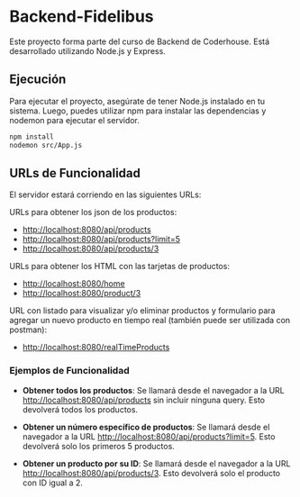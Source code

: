 # Backend-Fidelibus

Este proyecto forma parte del curso de Backend de Coderhouse. Está desarrollado utilizando Node.js y Express.

## Ejecución

Para ejecutar el proyecto, asegúrate de tener Node.js instalado en tu sistema. Luego, puedes utilizar npm para instalar las dependencias y nodemon para ejecutar el servidor.

```bash
npm install
nodemon src/App.js
```

## URLs de Funcionalidad

El servidor estará corriendo en las siguientes URLs:

URLs para obtener los json de los productos:

- [http://localhost:8080/api/products](http://localhost:8080/api/products)
- [http://localhost:8080/api/products?limit=5](http://localhost:8080/api/products?limit=5)
- [http://localhost:8080/api/products/3](http://localhost:8080/api/products/3)

URLs para obtener los HTML con las tarjetas de productos:

- [http://localhost:8080/home](http://localhost:8080/home)
- [http://localhost:8080/product/3](http://localhost:8080/product/3)

URL con listado para visualizar y/o eliminar productos y formulario para agregar un nuevo producto en tiempo real (también puede ser utilizada con postman):

- [http://localhost:8080/realTimeProducts](http://localhost:8080/realTimeProducts)


### Ejemplos de Funcionalidad

- **Obtener todos los productos**: Se llamará desde el navegador a la URL [http://localhost:8080/api/products](http://localhost:8080/api/products) sin incluir ninguna query. Esto devolverá todos los productos.

- **Obtener un número específico de productos**: Se llamará desde el navegador a la URL [http://localhost:8080/api/products?limit=5](http://localhost:8080/api/products?limit=5). Esto devolverá solo los primeros 5 productos.

- **Obtener un producto por su ID**: Se llamará desde el navegador a la URL [http://localhost:8080/api/products/3](http://localhost:8080/api/products/2). Esto devolverá solo el producto con ID igual a 2.
